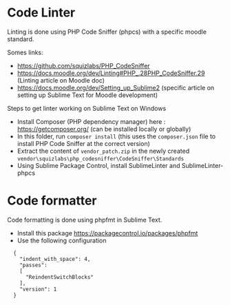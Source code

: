 # Code Linter

Linting is done using PHP Code Sniffer (phpcs) with a specific moodle standard.

Somes links:

- https://github.com/squizlabs/PHP_CodeSniffer
- https://docs.moodle.org/dev/Linting#PHP_.28PHP_CodeSniffer.29 (Linting article on Moodle doc)
- https://docs.moodle.org/dev/Setting_up_Sublime2 (specific article on setting up Sublime Text for Moodle development)

Steps to get linter working on Sublime Text on Windows

- Install Composer (PHP dependency manager) here : https://getcomposer.org/ (can be installed locally or globally)
- In this folder, run `composer install` (this uses the `composer.json` file to install PHP Code Sniffer at the correct version)
- Extract the content of `vendor_patch.zip` in the newly created `vendor\squizlabs\php_codesniffer\CodeSniffer\Standards`
- Using Sublime Package Control, install SublimeLinter and SublimeLinter-phpcs

# Code formatter

Code formatting is done using phpfmt in Sublime Text.

- Install this package https://packagecontrol.io/packages/phpfmt
- Use the following configuration

```
  {
    "indent_with_space": 4,
    "passes":
    [
      "ReindentSwitchBlocks"
    ],
    "version": 1
  }
```
